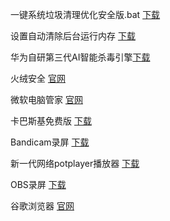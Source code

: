 一键系统垃圾清理优化安全版.bat [下载](https://share.feijipan.com/s/KWFBaSt8)  

<!-- more -->

设置自动清除后台运行内存 [下载](https://share.feijipan.com/s/FfFBbdCl)  

<!-- more -->

华为自研第三代AI智能杀毒引擎[下载](https://qiankun-saas.huawei.com/dm-web/#/product/detail/edrPersonal)

<!-- more -->

火绒安全 [官网](https://www.huorong.cn/)


<!-- more -->

微软电脑管家 [官网](https://pcmanager.microsoft.com/zh-cn?channel=303401)

<!-- more -->

卡巴斯基免费版 [下载](https://share.feijipan.com/s/xpFB6Pz8)


<!-- more -->


Bandicam录屏 [下载](https://a.download.yunzhongzhuan.com/download/2857466/uNWLZfTe/Bandicam+v4.6.1.1688.7z?t=1714277944&o=yunzhongzhuan.com)


<!-- more -->


新一代网络potplayer播放器 [下载](http://potplayer.tv/?lang=zh_CN)


<!-- more -->


OBS录屏 [下载](https://share.feijipan.com/s/ghFB8v4q)


<!-- more -->

谷歌浏览器 [官网](https://www.google.cn/chrome/index.html)